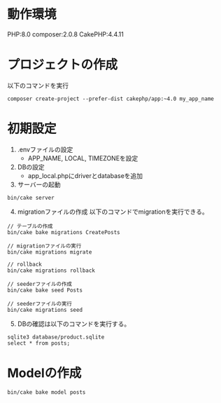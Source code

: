 # 動作環境
PHP:8.0
composer:2.0.8
CakePHP:4.4.11

# プロジェクトの作成
以下のコマンドを実行
```
composer create-project --prefer-dist cakephp/app:~4.0 my_app_name
```

# 初期設定
1. .envファイルの設定
    - APP_NAME, LOCAL, TIMEZONEを設定
2. DBの設定
    - app_local.phpにdriverとdatabaseを追加
3. サーバーの起動
```
bin/cake server
```
4. migrationファイルの作成
以下のコマンドでmigrationを実行できる。
```
// テーブルの作成
bin/cake bake migrations CreatePosts

// migrationファイルの実行
bin/cake migrations migrate

// rollback
bin/cake migrations rollback

// seederファイルの作成
bin/cake bake seed Posts

// seederファイルの実行
bin/cake migrations seed
```

5. DBの確認は以下のコマンドを実行する。
```
sqlite3 database/product.sqlite
select * from posts;
```
# Modelの作成
```
bin/cake bake model posts
```